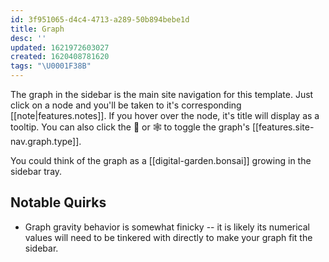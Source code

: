 ```yaml
---
id: 3f951065-d4c4-4713-a289-50b894bebe1d
title: Graph
desc: ''
updated: 1621972603027
created: 1620408781620
tags: "\U0001F38B"
---
```

The graph in the sidebar is the main site navigation for this template. Just click on a node and you'll be taken to it's corresponding [[note|features.notes]]. If you hover over the node, it's title will display as a tooltip. You can also click the 🌳 or 🕸 to toggle the graph's [[features.site-nav.graph.type]].

You could think of the graph as a [[digital-garden.bonsai]] growing in the sidebar tray.

## Notable Quirks

- Graph gravity behavior is somewhat finicky -- it is likely its numerical values will need to be tinkered with directly to make your graph fit the sidebar.

